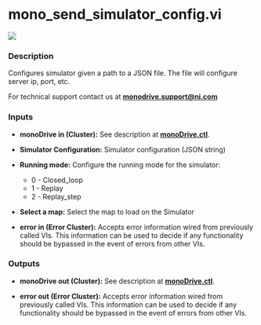 # mono_send_simulator_config.vi

<p class="img_container">
<img class="lg_img" src="../mono_send_simulator_config.png"/>
</p>

### Description

Configures simulator given a path to a  JSON file. The file will configure server ip, port, etc.

For technical support contact us at <b>monodrive.support@ni.com</b> 

### Inputs

- **monoDrive in (Cluster):** See description at [**monoDrive.ctl**](../structures/monoDrive.md).  

- **Simulator Configuration:**  Simulator configuration (JSON string) 
 
- **Running mode:**  Configure the running mode for the simulator:    

    - 0 - Closed_loop
    - 1 - Replay
    - 2 - Replay_step
 

- **Select a map:**  Select the map to load on the Simulator
 

- **error in (Error Cluster):** Accepts error information wired from previously called VIs. This information can be used to decide if any functionality should be bypassed in the event of errors from other VIs. 

### Outputs

- **monoDrive out (Cluster):** See description at [**monoDrive.ctl**](../structures/monoDrive.md). 

- **error out (Error Cluster):** Accepts error information wired from previously called VIs. This information can be used to decide if any functionality should be bypassed in the event of errors from other VIs. 

<p>&nbsp;</p>
